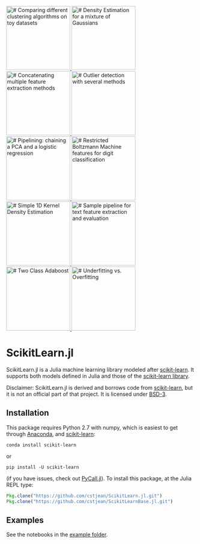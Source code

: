  <a href="https://github.com/cstjean/ScikitLearn.jl/examples/Clustering_Comparison.ipynb"><img src="https://github.com/cstjean/ScikitLearn.jl/docs/example_images/Clustering_Comparison.png" alt="# Comparing different clustering algorithms on toy datasets" width="170"> </a>  <a href="https://github.com/cstjean/ScikitLearn.jl/examples/Density_Estimation.ipynb"><img src="https://github.com/cstjean/ScikitLearn.jl/docs/example_images/Density_Estimation.png" alt="# Density Estimation for a mixture of Gaussians" width="170"> </a>  <a href="https://github.com/cstjean/ScikitLearn.jl/examples/Feature_Stacker.ipynb"><img src="https://github.com/cstjean/ScikitLearn.jl/docs/example_images/Text_image.png" alt="# Concatenating multiple feature extraction methods" width="170"> </a>  <a href="https://github.com/cstjean/ScikitLearn.jl/examples/Outlier_Detection.ipynb"><img src="https://github.com/cstjean/ScikitLearn.jl/docs/example_images/Outlier_Detection.png" alt="# Outlier detection with several methods" width="170"> </a>  <a href="https://github.com/cstjean/ScikitLearn.jl/examples/Pipeline_PCA_Logistic.ipynb"><img src="https://github.com/cstjean/ScikitLearn.jl/docs/example_images/Pipeline_PCA_Logistic.png" alt="# Pipelining: chaining a PCA and a logistic regression" width="170"> </a>  <a href="https://github.com/cstjean/ScikitLearn.jl/examples/RBM.ipynb"><img src="https://github.com/cstjean/ScikitLearn.jl/docs/example_images/RBM.png" alt="# Restricted Boltzmann Machine features for digit classification" width="170"> </a>  <a href="https://github.com/cstjean/ScikitLearn.jl/examples/Simple_1D_Kernel_Density.ipynb"><img src="https://github.com/cstjean/ScikitLearn.jl/docs/example_images/Simple_1D_Kernel_Density.png" alt="# Simple 1D Kernel Density Estimation" width="170"> </a>  <a href="https://github.com/cstjean/ScikitLearn.jl/examples/Text_Feature_Extraction.ipynb"><img src="https://github.com/cstjean/ScikitLearn.jl/docs/example_images/Text_image.png" alt="# Sample pipeline for text feature extraction and evaluation" width="170"> </a>  <a href="https://github.com/cstjean/ScikitLearn.jl/examples/Two_Class_Adaboost.ipynb"><img src="https://github.com/cstjean/ScikitLearn.jl/docs/example_images/Two_Class_Adaboost.png" alt="# Two Class Adaboost" width="170"> </a>  <a href="https://github.com/cstjean/ScikitLearn.jl/examples/Underfitting_vs_Overfitting.ipynb"><img src="https://github.com/cstjean/ScikitLearn.jl/docs/example_images/Underfitting_vs_Overfitting.png" alt="# Underfitting vs. Overfitting" width="170"> </a> 

# ScikitLearn.jl

ScikitLearn.jl is a Julia machine learning library modeled after
[scikit-learn](http://scikit-learn.org/stable/). It supports both models defined
in Julia and those of the [scikit-learn library](http://scikit-learn.org/stable/modules/classes.html).

Disclaimer: ScikitLearn.jl is derived and borrows code from
[scikit-learn](http://scikit-learn.org/stable/), but it is not an official part
of that project. It is licensed under [BSD-3](LICENSE).

## Installation

This package requires Python 2.7 with numpy, which is easiest to get through
[Anaconda](https://www.continuum.io/downloads), and [scikit-learn](http://scikit-learn.org/stable/install.html):

`conda install scikit-learn`

or 

`pip install -U scikit-learn`

(if you have issues, check out [PyCall.jl](https://github.com/stevengj/PyCall.jl#installation)). To install this package, at the Julia REPL type:

```julia
Pkg.clone("https://github.com/cstjean/ScikitLearn.jl.git")
Pkg.clone("https://github.com/cstjean/ScikitLearnBase.jl.git")
```

## Examples

See the notebooks in the [example folder](examples/).
